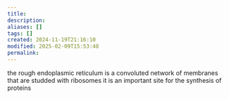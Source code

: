 ```yaml
---
title: 
description: 
aliases: []
tags: []
created: 2024-11-19T21:16:10
modified: 2025-02-09T15:53:48
permalink:
---
```


the rough endoplasmic reticulum is a convoluted network of membranes that are studded with ribosomes
it is an important site for the synthesis of proteins
